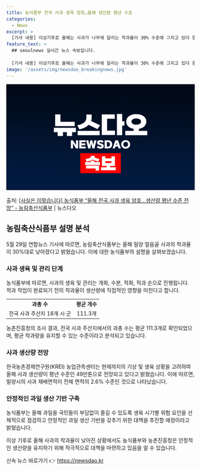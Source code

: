 ```yaml
---
title: 농식품부 전국 사과 생육 양호…올해 생산량 평년 수준
categories:
  - News
excerpt: >
  [기사 내용] 이상기후로 올해는 사과가 나무에 달리는 착과율이 30% 수준에 그치고 있다 등 내용을 보도하였…
feature_text: >
  ## seoulnews 실시간 뉴스 속보입니다.

  [기사 내용] 이상기후로 올해는 사과가 나무에 달리는 착과율이 30% 수준에 그치고 있다 등 내용을 보도하였…
image: '/assets/img/newsdao_breakingnews.jpg'
---
```


![뉴스다오 속보](/assets/img/newsdao_breakingnews.jpg)

<p>출처: <a href="https://newsdao.kr/3975" rel="dofollow">[사실은 이렇습니다] 농식품부 “올해 전국 사과 생육 양호…생산량 평년 수준 전망” - 농림축산식품부</a> | 뉴스다오</p>

<h2 data-ke-size="size26">농림축산식품부 설명 분석</h2>
<p data-ke-size="size16">5월 29일 연합뉴스 기사에 따르면, 농림축산식품부는 올해 밀양 얼음골 사과의 착과율이 30%대로 낮아졌다고 밝혔습니다. 이에 대한 농식품부의 설명을 살펴보겠습니다.</p>

<h3>사과 생육 및 관리 단계</h3>
<p data-ke-size="size16">농식품부에 따르면, 사과의 생육 및 관리는 개화, 수분, 적화, 적과 순으로 진행됩니다. 적과 작업이 완료되기 전의 착과율이 생산량에 직접적인 영향을 미친다고 합니다.</p>

<table>
  <tr>
    <td style="text-align: center; height: 17px;"><b>과총 수</b></td>
    <td style="text-align: center; height: 17px;"><b>평균 개수</b></td>
  </tr>
  <tr>
    <td style="text-align: center; height: 17px;">전국 사과 주산지 18개 시·군</td>
    <td style="text-align: center; height: 17px;">111.3개</td>
  </tr>
</table>
<p data-ke-size="size16">농촌진흥청의 조사 결과, 전국 사과 주산지에서의 과총 수는 평균 111.3개로 확인되었으며, 평균 착과량을 유지할 수 있는 수준이라고 분석되고 있습니다.</p>

<h3>사과 생산량 전망</h3>
<p data-ke-size="size16">한국농촌경제연구원(KREI) 농업관측센터는 현재까지의 기상 및 생육 상황을 고려하여 올해 사과 생산량이 평년 수준인 49만톤으로 전망되고 있다고 밝혔습니다. 이에 따르면, 밀양시의 사과 재배면적이 전체 면적의 2.6% 수준인 것으로 나타났습니다.</p>

<h3>안정적인 과일 생산 기반 구축</h3>
<p data-ke-size="size16">농식품부는 올해 과일을 국민들이 부담없이 즐길 수 있도록 생육 시기별 위험 요인을 선제적으로 점검하고 안정적인 과일 생산 기반을 갖추기 위한 대책을 추진할 예정이라고 밝혔습니다.</p>

<p data-ke-size="size16">이상 기후로 올해 사과의 착과율이 낮아진 상황에서도 농식품부와 농촌진흥청은 안정적인 생산량을 유지하기 위해 적극적으로 대책을 마련하고 있음을 알 수 있습니다.</p> 

신속 뉴스 바로가기 👉 <a href="https://newsdao.kr" rel="dofollow">https://newsdao.kr</a>


